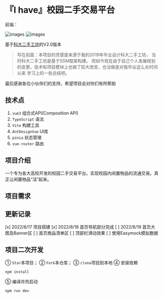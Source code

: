 # 『I have』校园二手交易平台

前端：

![images](https://img.shields.io/badge/vue-3.2-green)
![images](https://img.shields.io/badge/AntDesign-3.2-blue)

基于[科大二手工坊](https://github.com/lvr1997/kd-second-hand-workshop)的V2.0版本

> 写在前面：本项目的灵感是来源于我的2019年毕业设计科大二手工坊， 当时科大二手工坊是基于SSM框架构建。
> 而如今现在由于自己个人发展规划的变更，技术和项目模块上也做了较大改变，也当做是对我毕业这么长时间以来 学习上的一些总结吧。 

最后感谢各位小伙伴们的支持，希望项目会对你们有所帮助
## 技术点

1. `vue3` 组合式API(Composition API)
2. `TypeScript` 语法
3. `Vite`  构建工具
4. `AntDesignVue` UI库
5. `pinia` 状态管理
6. `vue-router` 路由

## 项目介绍

一个专为各大高校开发的校园二手交易平台。实现校园内闲置物品的流通交易。真正让闲置物品“活”起来。

## 项目需求



## 更新记录

[x] 2022/8/17 项目搭建
[x] 2022/8/18 首页导航部分完成
[ ] 2022/8/19 首页大图及Banner区
[ ] 首页商品清单区
[ ] 顶部栏滑动效果
[ ] 使用Easymock模拟数据

## 项目二次开发

① `Star`本项目；
② `Fork`本仓库；
③ `clone`项目到本地
④ 安装依赖

```sh
npm install
```
⑤ 编译并热启动

```sh
npm run dev
```

